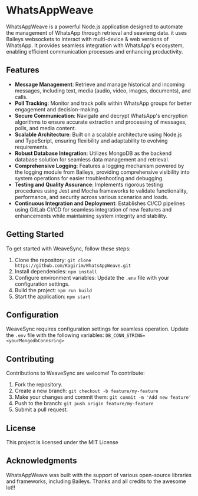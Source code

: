 # WhatsAppWeave

WhatsAppWeave is a powerful Node.js application designed to automate the management of WhatsApp through retrieval and seavieng data. it uses Baileys websockets to interact with multi-device & web versions of WhatsApp. It provides seamless integration with WhatsApp's ecosystem, enabling efficient communication processes and enhancing productivity.

## Features

- **Message Management**: Retrieve and manage historical and incoming messages, including text, media (audio, video, images, documents), and calls.
- **Poll Tracking**: Monitor and track polls within WhatsApp groups for better engagement and decision-making.
- **Secure Communication**: Navigate and decrypt WhatsApp's encryption algorithms to ensure accurate extraction and processing of messages, polls, and media content.
- **Scalable Architecture**: Built on a scalable architecture using Node.js and TypeScript, ensuring flexibility and adaptability to evolving requirements.
- **Robust Database Integration**: Utilizes MongoDB as the backend database solution for seamless data management and retrieval.
- **Comprehensive Logging**: Features a logging mechanism powered by the logging module from Baileys, providing comprehensive visibility into system operations for easier troubleshooting and debugging.
- **Testing and Quality Assurance**: Implements rigorous testing procedures using Jest and Mocha frameworks to validate functionality, performance, and security across various scenarios and loads.
- **Continuous Integration and Deployment**: Establishes CI/CD pipelines using GitLab CI/CD for seamless integration of new features and enhancements while maintaining system integrity and stability.

## Getting Started

To get started with WeaveSync, follow these steps:

1. Clone the repository: `git clone https://github.com/Kagirim/WhatsAppWeave.git`
2. Install dependencies: `npm install`
3. Configure environment variables: Update the `.env` file with your configuration settings.
4. Build the project: `npm run build`
5. Start the application: `npm start`

## Configuration

WeaveSync requires configuration settings for seamless operation. Update the `.env` file with the following variables:
    `DB_CONN_STRING=<yourMongodbConnsring>`


## Contributing

Contributions to WeaveSync are welcome! To contribute:

1. Fork the repository.
2. Create a new branch: `git checkout -b feature/my-feature`
3. Make your changes and commit them: `git commit -m 'Add new feature'`
4. Push to the branch: `git push origin feature/my-feature`
5. Submit a pull request.

## License

This project is licensed under the MIT License

## Acknowledgments

WhatsAppWeave was built with the support of various open-source libraries and frameworks, including Baileys. Thanks and all credits to the awesome lot!!